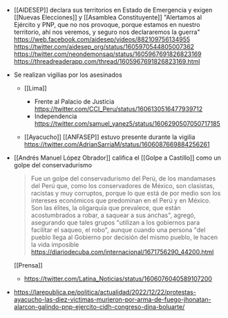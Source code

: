 - [[AIDESEP]] declara sus territorios en Estado de Emergencia y exigen [[Nuevas Elecciones]] y [[Asamblea Constituyente]] "Alertamos al Ejército y PNP, que no nos provoque, porque estamos en nuestro territorio, ahí nos veremos, y seguro nos declararemos la guerra" https://web.facebook.com/aidesep/videos/882109756134955
  https://twitter.com/aidesep_org/status/1605970544805007362
  https://twitter.com/neondemonsaq/status/1605967691826823169
  https://threadreaderapp.com/thread/1605967691826823169.html
- Se realizan vigilias por los asesinados

  - [[Lima]]

    - Frente al Palacio de Justicia https://twitter.com/CCI_Peru/status/1606130516477939712
    - Independencia https://twitter.com/samuel_yanez5/status/1606290507050717185

  - [[Ayacucho]] [[ANFASEP]] estuvo presente durante la vigilia https://twitter.com/AdrianSarriaM/status/1606087669884256261

- [[Andrés Manuel López Obrador]] califica el [[Golpe a Castillo]] como un golpe del conservadurismo

  > Fue un golpe del conservadurismo del Perú, de los mandamases del Perú que, como los conservadores de México, son clasistas, racistas y muy corruptos, porque lo que está de por medio son los intereses económicos que predominan en el Perú y en México.
  > Son las élites, la oligarquía que prevalece, que están acostumbrados a robar, a saquear a sus anchas", agregó, asegurando que tales grupos "utilizan a los gobiernos para facilitar el saqueo, el robo", aunque cuando una persona "del pueblo llega al Gobierno por decisión del mismo pueblo, le hacen la vida imposible
  > https://diariodecuba.com/internacional/1671756290_44200.html

  [[Prensa]]

  - https://twitter.com/Latina_Noticias/status/1606076040589107200

- https://larepublica.pe/politica/actualidad/2022/12/22/protestas-ayacucho-las-diez-victimas-murieron-por-arma-de-fuego-jhonatan-alarcon-galindo-pnp-ejercito-cidh-congreso-dina-boluarte/
